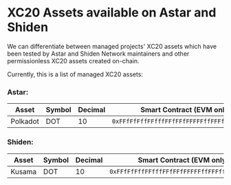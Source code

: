 # XC20 Assets available on Astar and Shiden

We can differentiate between managed projects' XC20 assets which have been tested by Astar and Shiden Network maintainers and other permissionless XC20 assets created on-chain.

Currently, this is a list of managed XC20 assets:

### Astar:

| Asset    | Symbol | Decimal | Smart Contract (EVM only)                    |
| -------- | ------ | ------- | -------------------------------------------- |
| Polkadot | DOT    | 10      | `0xFFfFfFffFFfffFFfFFfFFFFFffFFFffffFfFFFfF` |

### Shiden:

| Asset  | Symbol | Decimal | Smart Contract (EVM only)                    |
| ------ | ------ | ------- | -------------------------------------------- |
| Kusama | DOT    | 10      | `0xFFfFfFffFFfffFFfFFfFFFFFffFFFffffFfFFFfF` |
